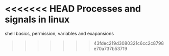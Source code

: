 <<<<<<< HEAD
Processes and signals in linux
=======
shell basics, permission, variables and exapansions
>>>>>>> 43fdec219d3080321c6cc2c8798e70a737b53719
